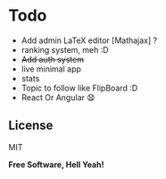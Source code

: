 

# Todo

 - Add admin LaTeX editor [Mathajax] ?
 - ranking system,  meh :D
 - <s>Add auth system </s>
 - live minimal app
 - stats
 - Topic to follow like FlipBoard :D
 - React Or Angular :anguished:
 
License
----

MIT


**Free Software, Hell Yeah!**
